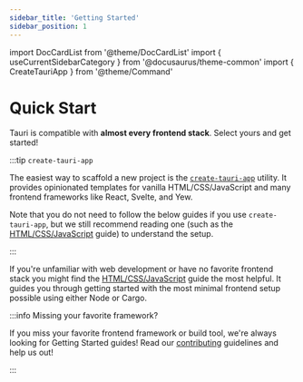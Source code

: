 ```yaml
---
sidebar_title: 'Getting Started'
sidebar_position: 1
---
```


import DocCardList from '@theme/DocCardList'
import { useCurrentSidebarCategory } from '@docusaurus/theme-common'
import { CreateTauriApp } from '@theme/Command'

# Quick Start

Tauri is compatible with **almost every frontend stack**. Select yours and get started!

:::tip `create-tauri-app`

The easiest way to scaffold a new project is the [`create-tauri-app`] utility. It provides opinionated templates for vanilla HTML/CSS/JavaScript and many frontend frameworks like React, Svelte, and Yew.

<CreateTauriApp />

Note that you do not need to follow the below guides if you use `create-tauri-app`, but we still recommend reading one (such as the [HTML/CSS/JavaScript] guide) to understand the setup.

:::

If you're unfamiliar with web development or have no favorite frontend stack you might find the [HTML/CSS/JavaScript] guide the most helpful. It guides you through getting started with the most minimal frontend setup possible using either Node or Cargo.

<DocCardList items={useCurrentSidebarCategory().items} />

:::info Missing your favorite framework?

If you miss your favorite frontend framework or build tool, we're always looking for Getting Started guides! Read our [contributing] guidelines and help us out!

:::

[html/css/javascript]: ./html-css-js.mdx
[contributing]: https://github.com/tauri-apps/tauri/blob/dev/.github/CONTRIBUTING.md
[`create-tauri-app`]: https://github.com/tauri-apps/create-tauri-app
